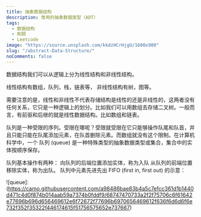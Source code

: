 ```yaml
---
title: 抽象数据结构
description: 常用的抽象数据类型（ADT）
tags:
  - 数据结构
  - 刷题
  - Leetcode
image: "https://source.unsplash.com/kkdzHCrHjgU/1600x900"
slug: "/abstract-Data-Structure/"
noComments: false
---
```



数据结构我们可以从逻辑上分为线性结构和非线性结构。

线性结构有数组，队列，栈，链表等， 
非线性结构有树，图等。

需要注意的是，线性和非线性不代表存储结构是线性的还是非线性的，这两者没有任何关系，它只是一种逻辑上的划分。比如我们可以用数组去存储二叉树。一般而言，有前驱和后继的就是线性数据结构。比如数组和链表。

队列是一种受限的序列。受限在哪呢？受限就受限在它只能够操作队尾和队首，并且只能只能在队尾添加元素，在队首删除元素。而数组就没有这个限制。在计算机科学中，一个 队列 (queue) 是一种特殊类型的抽象数据类型或集合，集合中的实体按顺序保存。

队列基本操作有两种：
向队列的后端位置添加实体，称为入队
从队列的前端位置移除实体，称为出队。
队列中元素先进先出 FIFO (first in, first out) 的示意：

![queue]: (https://camo.githubusercontent.com/a98486bae83b4a5c7efcc361d1b1440d471c4d0f874b014aab59a7374b0fddf9/68747470733a2f2f75706c6f61642e77696b696d656469612e6f72672f77696b6970656469612f636f6d6d6f6e732f352f35322f446174615f51756575652e737667)
